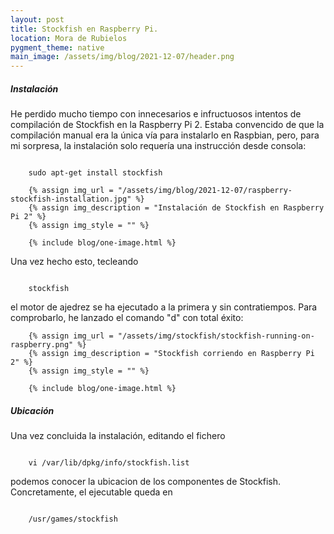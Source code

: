 ```yaml
---
layout: post
title: Stockfish en Raspberry Pi.
location: Mora de Rubielos
pygment_theme: native
main_image: /assets/img/blog/2021-12-07/header.png
---
```

##### Instalación
He perdido mucho tiempo con innecesarios e infructuosos intentos de compilación de Stockfish en la Raspberry Pi 2. Estaba convencido de que la compilación manual era la única vía para instalarlo en Raspbian, pero, para mi sorpresa, la instalación solo requería una instrucción desde consola:

```console

    sudo apt-get install stockfish

```

        {% assign img_url = "/assets/img/blog/2021-12-07/raspberry-stockfish-installation.jpg" %}
        {% assign img_description = "Instalación de Stockfish en Raspberry Pi 2" %}
        {% assign img_style = "" %}

        {% include blog/one-image.html %}

Una vez hecho esto, tecleando
```console

    stockfish

```
el motor de ajedrez se ha ejecutado a la primera y sin contratiempos. Para comprobarlo, he lanzado el comando "d" con total éxito:

        {% assign img_url = "/assets/img/stockfish/stockfish-running-on-raspberry.png" %}
        {% assign img_description = "Stockfish corriendo en Raspberry Pi 2" %}
        {% assign img_style = "" %}

        {% include blog/one-image.html %}


##### Ubicación
Una vez concluida la instalación, editando el fichero
```console

    vi /var/lib/dpkg/info/stockfish.list

```
podemos conocer la ubicacion de los componentes de Stockfish. Concretamente, el ejecutable queda en
```console

    /usr/games/stockfish

```